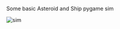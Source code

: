 Some basic Asteroid and Ship pygame sim


![sim](https://github.com/user-attachments/assets/77c45890-e2cd-4891-9340-67aebc1c2d8e)

